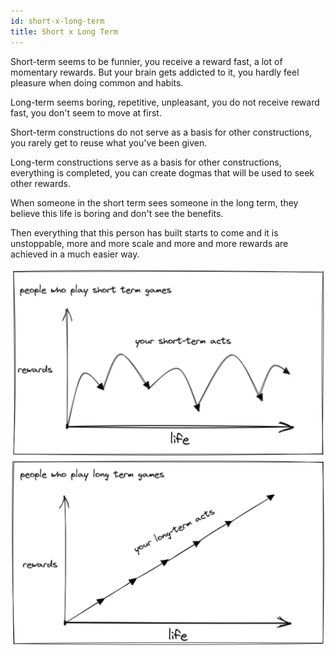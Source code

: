 ```yaml
---
id: short-x-long-term
title: Short x Long Term
---
```


Short-term seems to be funnier, you receive a reward fast, a lot of momentary rewards. But your brain gets addicted to it, you hardly feel pleasure when doing common and habits.

Long-term seems boring, repetitive, unpleasant, you do not receive reward fast, you don't seem to move at first.

Short-term constructions do not serve as a basis for other constructions, you rarely get to reuse what you've been given.

Long-term constructions serve as a basis for other constructions, everything is completed, you can create dogmas that will be used to seek other rewards.

When someone in the short term sees someone in the long term, they believe this life is boring and don't see the benefits.

Then everything that this person has built starts to come and it is unstoppable, more and more scale and more and more rewards are achieved in a much easier way.

![short-term-char](../../static/img/shortxlong-term/short-term.png)
![long-term-char](../../static/img/shortxlong-term/long-term.png)